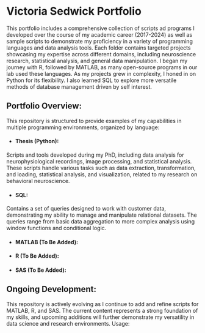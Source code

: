 # Victoria Sedwick Portfolio


This portfolio includes a comprehensive collection of scripts ad programs I developed over the course of my academic career (2017-2024) as well as sample scripts to demonstrate my proficiency in a variety of programming languages and data analysis tools. Each folder contains targeted projects showcasing my expertise across different domains, including neuroscience research, statistical analysis, and general data manipulation. I began my journey with R, followed by MATLAB, as many open-source programs in our lab used these languages. As my projects grew in complexity, I honed in on Python for its flexibility.  I also learned SQL to explore more versatile methods of database management driven by self interest.

## Portfolio Overview:

This repository is structured to provide examples of my capabilities in multiple programming environments, organized by language:
- #### Thesis (Python):
Scripts and tools developed during my PhD, including data analysis for neurophysiological recordings, image processing, and statistical analysis. These scripts handle various tasks such as data extraction, transformation, and loading, statistical analysis, and visualization, related to my research on behavioral neuroscience.

- #### SQL:
Contains a set of queries designed to work with customer data, demonstrating my ability to manage and manipulate relational datasets. The queries range from basic data aggregation to more complex analysis using window functions and conditional logic.

- #### MATLAB (To Be Added):

- #### R (To Be Added):

- #### SAS (To Be Added):

## Ongoing Development:

This repository is actively evolving as I continue to add and refine scripts for MATLAB, R, and SAS. The current content represents a strong foundation of my skills, and upcoming additions will further demonstrate my versatility in data science and research environments.
Usage:

